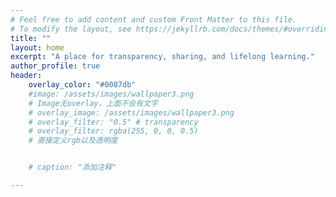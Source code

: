 ```yaml
---
# Feel free to add content and custom Front Matter to this file.
# To modify the layout, see https://jekyllrb.com/docs/themes/#overriding-theme-defaults
title: ""
layout: home
excerpt: "A place for transparency, sharing, and lifelong learning."
author_profile: true
header:
    overlay_color: "#0087db"
    #image: /assets/images/wallpaper3.png
    # Image无overlay，上面不会有文字
    # overlay_image: /assets/images/wallpaper3.png
    # overlay_filter: "0.5" # transparency
    # overlay_filter: rgba(255, 0, 0, 0.5)
    # 直接定义rgb以及透明度


    # caption: "添加注释"

---
```


